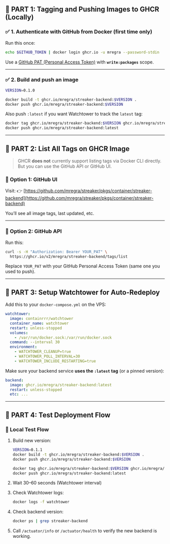 ## 🔁 PART 1: Tagging and Pushing Images to GHCR (Locally)

### ✅ 1. Authenticate with GitHub from Docker (first time only)

Run this once:

```bash
echo $GITHUB_TOKEN | docker login ghcr.io -u mregra --password-stdin
```

Use a [GitHub PAT (Personal Access Token)](https://github.com/settings/tokens) with **`write:packages`** scope.

---

### ✅ 2. Build and push an image

```bash
VERSION=0.1.0

docker build -t ghcr.io/mregra/streaker-backend:$VERSION .
docker push ghcr.io/mregra/streaker-backend:$VERSION
```

Also push `:latest` if you want Watchtower to track the `latest` tag:

```bash
docker tag ghcr.io/mregra/streaker-backend:$VERSION ghcr.io/mregra/streaker-backend:latest
docker push ghcr.io/mregra/streaker-backend:latest
```

---

## 🔎 PART 2: List All Tags on GHCR Image

> GHCR **does not** currently support listing tags via Docker CLI directly.
> But you can use the GitHub API or GitHub UI.

### 🔧 Option 1: GitHub UI

Visit:
👉 [https://github.com/mregra/streaker/pkgs/container/streaker-backend](https://github.com/mregra/streaker/pkgs/container/streaker-backend)

You’ll see all image tags, last updated, etc.

---

### 🔧 Option 2: GitHub API

Run this:

```bash
curl -s -H "Authorization: Bearer YOUR_PAT" \
  https://ghcr.io/v2/mregra/streaker-backend/tags/list
```

Replace `YOUR_PAT` with your GitHub Personal Access Token (same one you used to push).

---

## 🔄 PART 3: Setup Watchtower for Auto-Redeploy

Add this to your `docker-compose.yml` on the VPS:

```yaml
watchtower:
  image: containrrr/watchtower
  container_name: watchtower
  restart: unless-stopped
  volumes:
    - /var/run/docker.sock:/var/run/docker.sock
  command: --interval 30
  environment:
    - WATCHTOWER_CLEANUP=true
    - WATCHTOWER_POLL_INTERVAL=30
    - WATCHTOWER_INCLUDE_RESTARTING=true
```

Make sure your backend service **uses the `:latest` tag** (or a pinned version):

```yaml
backend:
  image: ghcr.io/mregra/streaker-backend:latest
  restart: unless-stopped
  etc: ...
```

---

## 🧪 PART 4: Test Deployment Flow

### 🧪 Local Test Flow

1. Build new version:

   ```bash
   VERSION=0.1.1
   docker build -t ghcr.io/mregra/streaker-backend:$VERSION .
   docker push ghcr.io/mregra/streaker-backend:$VERSION

   docker tag ghcr.io/mregra/streaker-backend:$VERSION ghcr.io/mregra/streaker-backend:latest
   docker push ghcr.io/mregra/streaker-backend:latest
   ```

2. Wait 30–60 seconds (Watchtower interval)

3. Check Watchtower logs:

   ```bash
   docker logs -f watchtower
   ```

4. Check backend version:

   ```bash
   docker ps | grep streaker-backend
   ```

5. Call `/actuator/info` or `/actuator/health` to verify the new backend is working.